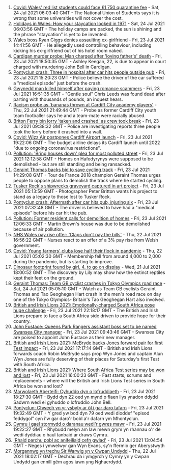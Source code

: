 1. [Covid: Wales' red list students could face £1,750 quarantine fee](https://www.bbc.co.uk/news/uk-wales-57929224) - Sat, 24 Jul 2021 06:03:40 GMT - The National Union of Students says it is wrong that some universities will not cover the cost.
2. [Holidays in Wales: How your staycation looked in 1971](https://www.bbc.co.uk/news/uk-wales-57918491) - Sat, 24 Jul 2021 06:03:56 GMT - The holiday camps are packed, the sun is shining and the phrase "staycation" is yet to be invented.
3. [Wales boss Ryan Giggs denies assaulting ex-girlfriend](https://www.bbc.co.uk/news/uk-wales-57939707) - Fri, 23 Jul 2021 14:41:56 GMT - He allegedly used controlling behaviour, including kicking his ex-girlfriend out of his hotel room naked.
4. [Cardigan murder probe: Man charged after 'loving father's' death](https://www.bbc.co.uk/news/uk-wales-57947641) - Fri, 23 Jul 2021 18:50:35 GMT - Ashley Keegan, 22, is due to appear in court charged with murdering John Bell in Cardigan.
5. [Pontyclun crash: Three in hospital after car hits people outside pub](https://www.bbc.co.uk/news/uk-wales-57934076) - Fri, 23 Jul 2021 15:20:23 GMT - Police believe the driver of the car suffered a "medical episode" just before the crash.
6. [Gwynedd man killed himself after paying romance scammers](https://www.bbc.co.uk/news/uk-wales-57935467) - Fri, 23 Jul 2021 16:51:35 GMT - "Gentle soul" Chris Leeds was found dead after parting with thousands of pounds, an inquest hears.
7. [Racism probe as 'bananas thrown at Cardiff City academy players'](https://www.bbc.co.uk/news/uk-wales-57934499) - Thu, 22 Jul 2021 21:49:44 GMT - Probe as former Cardiff City youth team footballer says he and a team-mate were racially abused.
8. [Briton Ferry bin lorry 'taken and crashed' as crew took break](https://www.bbc.co.uk/news/uk-wales-57941011) - Fri, 23 Jul 2021 09:38:32 GMT - Police are investigating reports three people took the lorry before it crashed into a wall.
9. [Covid: Wizz Air postpones Cardiff Airport launch](https://www.bbc.co.uk/news/uk-wales-57944339) - Fri, 23 Jul 2021 19:22:06 GMT - The budget airline delays its Cardiff launch until 2022 "due to ongoing coronavirus restrictions".
10. [Pollution: 'Bring houses down' plea for most polluted street](https://www.bbc.co.uk/news/uk-wales-57935458) - Fri, 23 Jul 2021 12:12:58 GMT - Homes on Hafodyrynys were supposed to be demolished - but are still standing and being ransacked.
11. [Geraint Thomas backs bid to save cycling track](https://www.bbc.co.uk/sport/cycling/57939521) - Fri, 23 Jul 2021 14:29:08 GMT - Tour de France 2018 champion Geraint Thomas urges people to oppose plans to demolish the track where he started cycling.
12. [Tusker Rock's shipwrecks graveyard captured in art project](https://www.bbc.co.uk/news/uk-wales-57918489) - Fri, 23 Jul 2021 05:13:59 GMT - Photographer Peter Britton wants his project to stand as a legacy to those lost to Tusker Rock.
13. [Pontyclun crash: Aftermath after car hits pub, injuring six](https://www.bbc.co.uk/news/uk-wales-57939709) - Fri, 23 Jul 2021 07:32:48 GMT - The driver is believed to have had a "medical episode" before his car hit the pub.
14. [Pollution: Former resident calls for demolition of homes](https://www.bbc.co.uk/news/uk-wales-57941020) - Fri, 23 Jul 2021 12:06:33 GMT - Martin Brown's house was due to be demolished because of air pollution.
15. [NHS Wales pay rise offer: 'Claps don't pay the bills'](https://www.bbc.co.uk/news/uk-wales-57932294) - Thu, 22 Jul 2021 16:56:22 GMT - Nurses react to an offer of a 3% pay rise from Welsh government.
16. [Covid: Young farmers' clubs lose half their flock in pandemic](https://www.bbc.co.uk/news/uk-wales-57923766) - Thu, 22 Jul 2021 05:02:30 GMT - Membership fell from around 4,000 to 2,000 during the pandemic, but is starting to improve.
17. [Dinosaur footprint found by girl, 4, to go on display](https://www.bbc.co.uk/news/uk-wales-57921987) - Wed, 21 Jul 2021 18:00:52 GMT - The discovery by Lily may show how the extinct reptiles kept their feet on the ground.
18. [Geraint Thomas: Team GB cyclist crashes in Tokyo Olympics road race](https://www.bbc.co.uk/sport/av/olympics/57950904) - Sat, 24 Jul 2021 05:05:10 GMT - Watch as Team GB cyclists Geraint Thomas and Tao Geoghegan Hart crash in the men's road race on day one of the Tokyo Olympics- Britain's Tao Geoghegan Hart also involved.
19. [British and Irish Lions 2021: Emotionally-charged South Africa pose huge challenge](https://www.bbc.co.uk/sport/rugby-union/57947839) - Fri, 23 Jul 2021 22:18:17 GMT - The British and Irish Lions prepare to face a South Africa side driven to provide hope for their country.
20. [John Eustace: Queens Park Rangers assistant boss set to be named Swansea City manager](https://www.bbc.co.uk/sport/football/57942276) - Fri, 23 Jul 2021 09:43:46 GMT - Swansea City are poised to appoint John Eustace as their new manager.
21. [British and Irish Lions 2021: McBryde backs Jones forward pair for first Test impact](https://www.bbc.co.uk/sport/av/rugby-union/57947349) - Fri, 23 Jul 2021 17:17:14 GMT - British and Irish Lions forwards coach Robin McBryde says prop Wyn Jones and captain Alun Wyn Jones are fully deserving of their places for Saturday's first Test with South Africa.
22. [British and Irish Lions 2021: Where South Africa Test series may be won and lost](https://www.bbc.co.uk/sport/rugby-union/57933334) - Fri, 23 Jul 2021 16:00:23 GMT - Fast starts, scrums and replacements - where will the British and Irish Lions Test series in South Africa be won and lost?
23. [Marwolaeth Aberteifi: Cyhuddo dyn o lofruddiaeth](https://www.bbc.co.uk/newyddion/57948264) - Fri, 23 Jul 2021 18:27:30 GMT - Bydd dyn 22 oed yn mynd o flaen llys ynadon ddydd Sadwrn wedi ei gyhuddo o lofruddio John Bell.
24. [Pontyclun: Chwech yn yr ysbyty ar ôl i gar daro tafarn](https://www.bbc.co.uk/newyddion/57906843) - Fri, 23 Jul 2021 19:32:49 GMT - Y gred yw bod dyn 79 oed wedi dioddef "episod feddygol" cyn i'w gar daro'r bobl a'r dafarn ym Mhontyclun.
25. [Cymru i gael stormydd o daranau wedi'r gwres mawr](https://www.bbc.co.uk/newyddion/57950199) - Fri, 23 Jul 2021 19:22:27 GMT - Rhybudd melyn am law mewn grym yn rhannau o'r de wedi dyddiau o haul tanbaid ar draws Cymru.
26. ['Rhaid parchu pobl ac anifeiliaid cefn gwlad'](https://www.bbc.co.uk/newyddion/57904839) - Fri, 23 Jul 2021 13:04:54 GMT - Neges i ymwelwyr gan Wyn Evans, sy'n ffermio ger Aberystwyth
27. [Morgannwg yn trechu Sir Warwig yn y Cwpan Undydd](https://www.bbc.co.uk/newyddion/57936623) - Thu, 22 Jul 2021 18:02:17 GMT - Dechrau da i ymgyrch y Cymry yn y Cwpan Undydd gan ennill gêm agos iawn yng Nghaerdydd.
